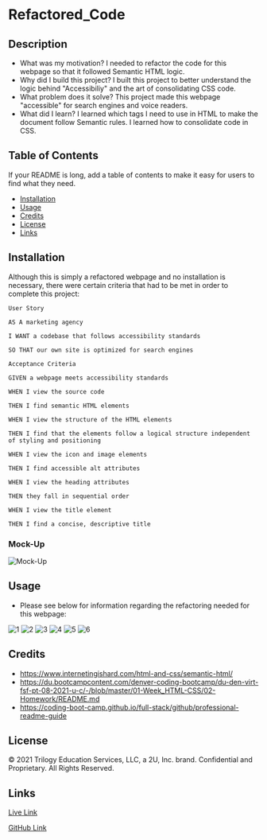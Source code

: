 # Refactored_Code
## Description

- What was my motivation? I needed to refactor the code for this webpage so that it followed Semantic HTML logic.
- Why did I build this project? I built this project to better understand the logic behind "Accessibiliy" and the art of consolidating CSS code.
- What problem does it solve? This project made this webpage "accessible" for search engines and voice readers.
- What did I learn? I learned which tags I need to use in HTML to make the document follow Semantic rules. I learned how to consolidate code in CSS.

## Table of Contents
If your README is long, add a table of contents to make it easy for users to find what they need.
- [Installation](#installation)
- [Usage](#usage)
- [Credits](#credits)
- [License](#license)
- [Links](#links)

## Installation
Although this is simply a refactored webpage and no installation is necessary, there were certain criteria that had to be met in order to complete this project:

    User Story

    AS A marketing agency

    I WANT a codebase that follows accessibility standards

    SO THAT our own site is optimized for search engines

    Acceptance Criteria
    
    GIVEN a webpage meets accessibility standards

    WHEN I view the source code

    THEN I find semantic HTML elements

    WHEN I view the structure of the HTML elements

    THEN I find that the elements follow a logical structure independent of styling and positioning

    WHEN I view the icon and image elements

    THEN I find accessible alt attributes

    WHEN I view the heading attributes

    THEN they fall in sequential order

    WHEN I view the title element

    THEN I find a concise, descriptive title
        
### Mock-Up

![Mock-Up](assets/images/0.png)

## Usage
- Please see below for information regarding the refactoring needed for this webpage:

![1](assets/images/1.png)
![2](assets/images/2.png)
![3](assets/images/3.png)
![4](assets/images/4.png)
![5](assets/images/5.png)
![6](assets/images/6.png)

## Credits
- https://www.internetingishard.com/html-and-css/semantic-html/
- https://du.bootcampcontent.com/denver-coding-bootcamp/du-den-virt-fsf-pt-08-2021-u-c/-/blob/master/01-Week_HTML-CSS/02-Homework/README.md
- https://coding-boot-camp.github.io/full-stack/github/professional-readme-guide


## License
© 2021 Trilogy Education Services, LLC, a 2U, Inc. brand. Confidential and Proprietary. All Rights Reserved.

## Links
[Live Link](https://carlincb.github.io/Refactored_Code/)

[GitHub Link](https://github.com/carlincb/Refactored_Code)